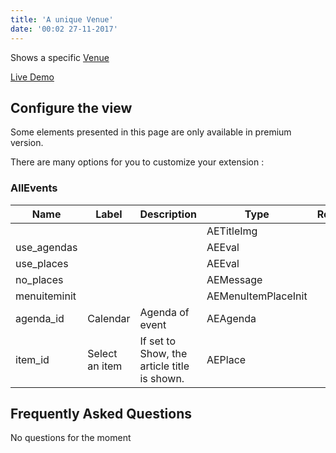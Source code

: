```yaml
---
title: 'A unique Venue'
date: '00:02 27-11-2017'
---
```


Shows a specific [Venue](https://documentation.allevents3.com/allevents/terminology#venue-place)

[Live Demo](https://www.allevents3.com/en/demo)

## Configure the view
<div class="notices yellow"><p>Some elements presented in this page are only available in premium version.</p></div>    

There are many options for you to customize your extension :
### AllEvents
| Name | Label | Description | Type | Required | Default |
| ---- | ------| ----------- | ---- | -------- | ------- |
|  |  |  | AETitleImg |  |  |
| use_agendas |  |  | AEEval |  |  |
| use_places |  |  | AEEval |  |  |
| no_places |  |  | AEMessage |  |  |
| menuiteminit |  |  | AEMenuItemPlaceInit |  |  |
| agenda_id | Calendar | Agenda of event | AEAgenda |  |  |
| item_id | Select an item | If set to Show, the article title is shown. | AEPlace |  |  |


## Frequently Asked Questions
No questions for the moment
